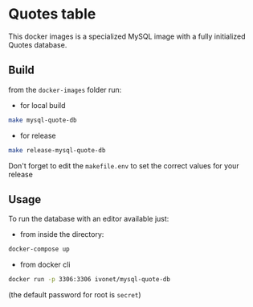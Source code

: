 # Quotes table

This docker images is a specialized MySQL image with a fully initialized 
Quotes database. 

## Build

from the `docker-images` folder run:

* for local build

```bash
make mysql-quote-db
```

* for release

```bash
make release-mysql-quote-db
```

Don't forget to edit the `makefile.env` to set the correct values for your release

## Usage

To run the database with an editor available just:

* from inside the directory:

```bash
docker-compose up
```

* from docker cli

```bash
docker run -p 3306:3306 ivonet/mysql-quote-db 
```

(the default password for root is `secret`)

